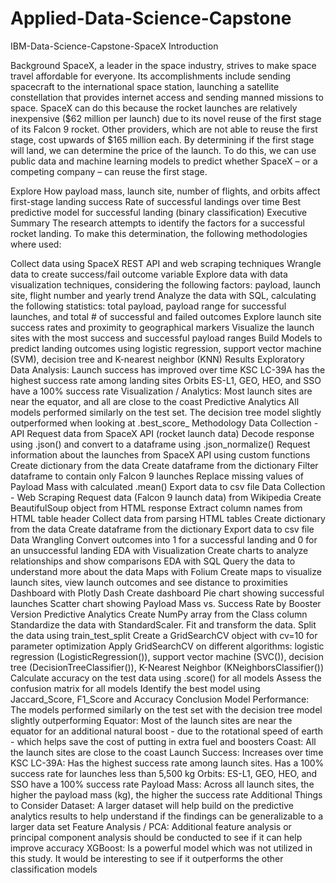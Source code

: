 # Applied-Data-Science-Capstone

IBM-Data-Science-Capstone-SpaceX
Introduction


Background
SpaceX, a leader in the space industry, strives to make space travel affordable for everyone. Its accomplishments include sending spacecraft to the international space station, launching a satellite constellation that provides internet access and sending manned missions to space. SpaceX can do this because the rocket launches are relatively inexpensive ($62 million per launch) due to its novel reuse of the first stage of its Falcon 9 rocket. Other providers, which are not able to reuse the first stage, cost upwards of $165 million each. By determining if the first stage will land, we can determine the price of the launch. To do this, we can use public data and machine learning models to predict whether SpaceX – or a competing company – can reuse the first stage.

Explore
How payload mass, launch site, number of flights, and orbits affect first-stage landing success
Rate of successful landings over time
Best predictive model for successful landing (binary classification)
Executive Summary
The research attempts to identify the factors for a successful rocket landing. To make this determination, the following methodologies where used:

Collect data using SpaceX REST API and web scraping techniques
Wrangle data to create success/fail outcome variable
Explore data with data visualization techniques, considering the following factors: payload, launch site, flight number and yearly trend
Analyze the data with SQL, calculating the following statistics: total payload, payload range for successful launches, and total # of successful and failed outcomes
Explore launch site success rates and proximity to geographical markers
Visualize the launch sites with the most success and successful payload ranges
Build Models to predict landing outcomes using logistic regression, support vector machine (SVM), decision tree and K-nearest neighbor (KNN)
Results
Exploratory Data Analysis:
Launch success has improved over time
KSC LC-39A has the highest success rate among landing sites
Orbits ES-L1, GEO, HEO, and SSO have a 100% success rate
Visualization / Analytics:
Most launch sites are near the equator, and all are close to the coast
Predictive Analytics
All models performed similarly on the test set. The decision tree model slightly outperformed when looking at .best_score_
Methodology
Data Collection - API
Request data from SpaceX API (rocket launch data)
Decode response using .json() and convert to a dataframe using .json_normalize()
Request information about the launches from SpaceX API using custom functions
Create dictionary from the data
Create dataframe from the dictionary
Filter dataframe to contain only Falcon 9 launches
Replace missing values of Payload Mass with calculated .mean()
Export data to csv file
Data Collection - Web Scraping
Request data (Falcon 9 launch data) from Wikipedia
Create BeautifulSoup object from HTML response
Extract column names from HTML table header
Collect data from parsing HTML tables
Create dictionary from the data
Create dataframe from the dictionary
Export data to csv file
Data Wrangling
Convert outcomes into 1 for a successful landing and 0 for an unsuccessful landing
EDA with Visualization
Create charts to analyze relationships and show comparisons
EDA with SQL
Query the data to understand more about the data
Maps with Folium
Create maps to visualize launch sites, view launch outcomes and see distance to proximities
Dashboard with Plotly Dash
Create dashboard
Pie chart showing successful launches
Scatter chart showing Payload Mass vs. Success Rate by Booster Version
Predictive Analytics
Create NumPy array from the Class column
Standardize the data with StandardScaler. Fit and transform the data.
Split the data using train_test_split
Create a GridSearchCV object with cv=10 for parameter optimization
Apply GridSearchCV on different algorithms: logistic regression (LogisticRegression()), support vector machine (SVC()), decision tree (DecisionTreeClassifier()), K-Nearest Neighbor (KNeighborsClassifier())
Calculate accuracy on the test data using .score() for all models
Assess the confusion matrix for all models
Identify the best model using Jaccard_Score, F1_Score and Accuracy
Conclusion
Model Performance: The models performed similarly on the test set with the decision tree model slightly outperforming
Equator: Most of the launch sites are near the equator for an additional natural boost - due to the rotational speed of earth - which helps save the cost of putting in extra fuel and boosters
Coast: All the launch sites are close to the coast
Launch Success: Increases over time
KSC LC-39A: Has the highest success rate among launch sites. Has a 100% success rate for launches less than 5,500 kg
Orbits: ES-L1, GEO, HEO, and SSO have a 100% success rate
Payload Mass: Across all launch sites, the higher the payload mass (kg), the higher the success rate
Additional Things to Consider
Dataset: A larger dataset will help build on the predictive analytics results to help understand if the findings can be generalizable to a larger data set
Feature Analysis / PCA: Additional feature analysis or principal component analysis should be conducted to see if it can help improve accuracy
XGBoost: Is a powerful model which was not utilized in this study. It would be interesting to see if it outperforms the other classification models
